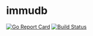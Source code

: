 # immudb

[![Go Report Card](https://goreportcard.com/badge/github.com/dzlabsch/immudb)](https://goreportcard.com/report/github.com/dzlabsch/immudb)
[![Build Status](https://travis-ci.com/dzlabsch/immudb.svg?branch=master)](https://travis-ci.com/dzlabsch/immudb)

